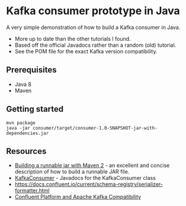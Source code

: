 Kafka consumer prototype in Java
================================

A very simple demonstration of how to build a Kafka consumer in Java.

* More up to date than the other tutorials I found.
* Based off the official Javadocs rather than a random (old) tutorial.
* See the POM file for the exact Kafka version compatibility.

Prerequisites
-------------

* Java 8
* Maven

Getting started
---------------

    mvn package
    java -jar consumer/target/consumer-1.0-SNAPSHOT-jar-with-dependencies.jar

Resources
---------

* [Building a runnable jar with Maven 2](https://stackoverflow.com/questions/2022032/building-a-runnable-jar-with-maven-2) - an excellent and concise description of how to build a runnable JAR file.
* [KafkaConsumer](https://kafka.apache.org/22/javadoc/index.html?org/apache/kafka/clients/consumer/KafkaConsumer.html) - Javadocs for the KafkaConsumer class
* https://docs.confluent.io/current/schema-registry/serializer-formatter.html
* [Confluent Platform and Apache Kafka Compatibility](https://docs.confluent.io/current/installation/versions-interoperability.html)
